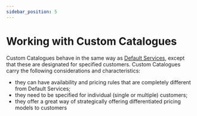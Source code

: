 ```yaml
---
sidebar_position: 5
---
```

# Working with Custom Catalogues

Custom Catalogues behave in the same way as [Default Services](WorkingwithDefaultServices), except that these are designated for specified customers. Custom Catalogues carry the following considerations and characteristics:

- they can have availability and pricing rules that are completely different from Default Services;
- they need to be specified for individual (single or multiple) customers;
- they offer a great way of strategically offering differentiated pricing models to customers